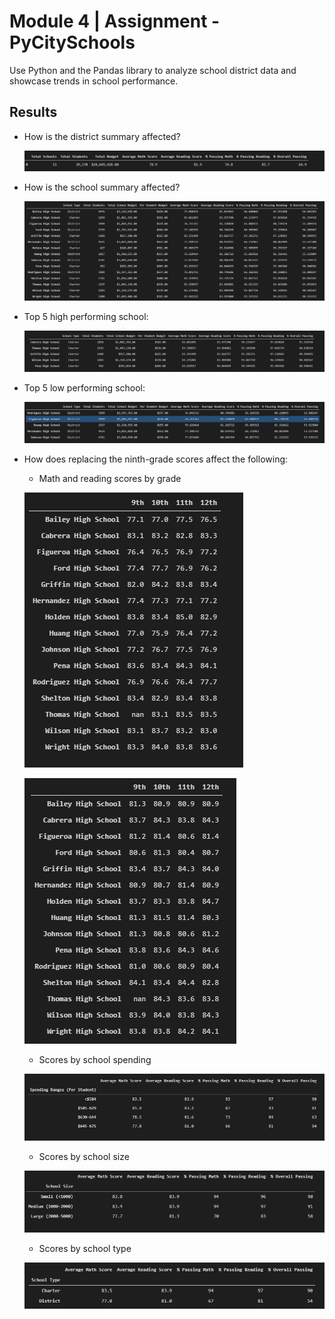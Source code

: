 # Module 4 | Assignment - PyCitySchools

Use Python and the Pandas library to analyze school district data and showcase trends in school performance.

## Results

- How is the district summary affected?

  ![District summary](/Resources/district_summary.png)

- How is the school summary affected?

  ![School summary](/Resources/schools_summary.png)

- Top 5 high performing school:

  ![Top 5 School](/Resources/top_5.png)

- Top 5 low performing school:

  ![Bottom 5 School](/Resources/bottom_5.png)

- How does replacing the ninth-grade scores affect the following:

  - Math and reading scores by grade

  ![Math score](/Resources/mathbygrade.png)

  ![Reading score](/Resources/readingbygrade.png)

  - Scores by school spending

  ![Score by school spending](/Resources/scorebyspending.png)

  - Scores by school size

  ![Score by school size](/Resources/scorebyschoolsize.png)

  - Scores by school type

  ![Score by school type](/Resources/scorebyschooltype.png)
